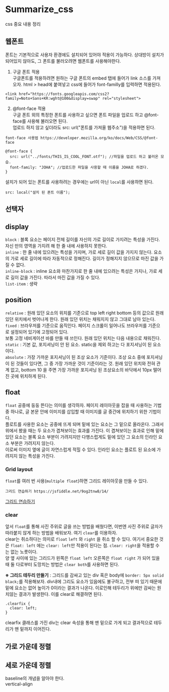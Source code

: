 # Summarize_css
css 중요 내용 정리
## 웹폰트
  폰트는 기본적으로 사용자 환경에도 설치되어 있어야 적용이 가능하다. 상대방이 설치가 되어있지 않아도, 그 폰트를 불러오려면 웹폰트를 사용해야한다.   
  1. 구글 폰트 적용   
  구글폰트를 적용하려면 원하는 구글 폰트의 embed 탭에 들어가 link 소스를 가져오자. html > head에 붙여넣고 css에 들어가 font-familly를 입력하면 적용된다.
  ```
  <link href="https://fonts.googleapis.com/css2?family=Noto+Sans+KR:wght@100&display=swap" rel="stylesheet">
  ```
  2. @font-face 적용   
  구글 폰트 외의 특정한 폰트를 사용하고 싶으면 폰트 파일을 업로드 하고 @font-face를 사용해 불러오면 된다.   
  업로드 하지 않고 싶더라도 src: url("폰트를 가져올 웹주소")을 적용하면 된다.
  ```
  font-face 사용법 https://developer.mozilla.org/ko/docs/Web/CSS/@font-face
  
  @font-face {
	src: url("../fonts/THIS_IS_COOL_FONT.otf"); //파일을 업로드 하고 불러온 모습.
	font-family: "JOHA"; //업로드한 파일을 사용할 때 이름을 JOHA로 하겠다.
  }
  ```
  설치가 되어 있는 폰트를 사용하려는 경우에는 url이 아닌 `local`를 사용하면 된다. 
  ```
  src: local("설치 된 폰트 이름");
  ```
## 선택자
## display
  `block` : 블록 요소는 페이지 전체 길이를 자신의 가로 길이로 가지려는 특성을 가진다.   
  자신 만의 영역을 가지려 해 한 줄 내에 사용하지 못한다.  
  `inline` : 한 줄 내에 있으려는 특성을 가지며, 가로 세로 길이 값을 가지지 않는다. 요소의 가로 세로 길이에 따라 자동적으로 정해진다. 길이가 정해지지 않으므로 마진 값을 가질 수 없다.    
  `inline-block` : inline 요소와 마찬가지로 한 줄 내에 있으려는 특성은 가지나, 가로 세로 길이 값을 가진다. 따라서 마진 값을 가질 수 있다.   
  `list-item` : 생략
## position
  `relative` : 원래 있던 요소의 위치를 기준으로 top left right bottom 등의 값으로 원래 있던 위치에서 벗어나게 한다. 원래 있던 위치는 채워지지 않고 그대로 남아 있는다.   
  `fixed` : 브라우저를 기준으로 움직인다. 페이지 스크롤이 일어나도 브라우저를 기준으로 설정되어 있기에 고정되어 있다.    
          보통 고정 네비게이션 바를 만들 때 쓰인다. 원래 있던 위치는 다음 내용으로 채워진다.   
  `static` : 기본 값, 포지셔닝이 안 된 요소. static을 제외 하고는 다 포지셔닝이 된 요소이다.   
  `absolute` : 가장 가까운 포지셔닝이 된 조상 요소가 기준이다. 조상 요소 중에 포지셔닝이 된 것들이 있다면, 그 중 가장 가까운 것이 기준이라는 것. 원래 있던 위치와 전혀 관계 없고, bottom 10 을 주면 가장 가까운 포지셔닝 된 조상요소의 바닥에서 10px 떨어진 곳에 위치하게 된다.
## float
  `float` 공중에 둥둥 뜬다는 의미를 생각하자. 페이지 레이아웃을 잡을 때 사용하는 기법 중 하나로, 글 본문 안에 이미지를 삽입할 때 이미지를 글 중간에 위치하기 위한 기법이다.   
  플로트를 사용한 요소는 공중에 뜨게 되며 밑에 있는 요소는 그 밑으로 올라온다. 그래서 위에서 봤을 때는 두 요소가 겹쳐보이는 효과를 가진다.
  이 겹쳐보이는 효과로 인해 밑에 있던 요소는 블록 요소 부분이 가려지지만 다행스럽게도 밑에 있던 그 요소의 인라인 요소 부분은 가려지지 않는다.   
  이로써 이미지 옆에 글이 자연스럽게 적힐 수 있다. 인라인 요소는 플로트 된 요소에 가려지지 않는 특성을 가진다.
  ### Grid layout
`float`를 여러 번 사용(`multiple float`)하면 그리드 레이아웃을 만들 수 있다.   
```
그리드 연습하기 https://jsfiddle.net/9og2tnw8/14/
``` 
[그리드 연습하기](https://jsfiddle.net/9og2tnw8/14/)
  ### clear   
  앞서 `float`를 통해 사진 주위로 글을 쓰는 방법을 배웠다면, 이번엔 사진 주위로 글자가 따라붙지 않게 하는 방법을 배워보자. 여기 `clear`를 이용하자.   
  clear는 취소하다는 의미로 `float` `left` 와 `right` 을 취소 할 수 있다.
  여기서 중요한 것은 `float: left` 에는 `clear: left`만 적용이 된다는 점. `clear: right`을 적용할 수 는 없는 노릇이다.   
  양 옆 사이에 있는 그리드가 왼쪽은 `float left` 오른쪽은 `float right` 가 되어 있을 때 둘 다로부터 도망치는 방법은 `clear both`를 사용하면 된다.   
  
  **※ 그리드 테두리 만들기** : 그리드를 감싸고 있는 div 혹은 body에 `border: 5px solid black;`를 적용해보자. div내에 그리도 요소가 있음에도 불구하고, 전부 떠 있기 때문에 밑에 요소는 없어 높이가 0이라는 결과가 나온다. 이로인해 테두리가 위에만 감싸는 원치않는 결과가 발생한다. 이를 clear로 해결하면 된다.
  ```
.clearfix {
	clear: left;
}
  ```
  clearfix 클래스를 가진 div는 clear 속성을 통해 맨 밑으로 가게 되고 결과적으로 테두리가 맨 밑까지 이어진다.
  

## 가로 가운데 정렬
## 세로 가운데 정렬
  baseline의 개념을 알아야 한다.   
  vertical-align

